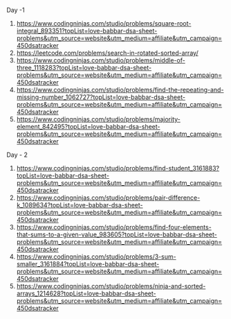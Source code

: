 Day -1
1. https://www.codingninjas.com/studio/problems/square-root-integral_893351?topList=love-babbar-dsa-sheet-problems&utm_source=website&utm_medium=affiliate&utm_campaign=450dsatracker
2. https://leetcode.com/problems/search-in-rotated-sorted-array/
3. https://www.codingninjas.com/studio/problems/middle-of-three_1118283?topList=love-babbar-dsa-sheet-problems&utm_source=website&utm_medium=affiliate&utm_campaign=450dsatracker
4. https://www.codingninjas.com/studio/problems/find-the-repeating-and-missing-number_1062727?topList=love-babbar-dsa-sheet-problems&utm_source=website&utm_medium=affiliate&utm_campaign=450dsatracker
5. https://www.codingninjas.com/studio/problems/majority-element_842495?topList=love-babbar-dsa-sheet-problems&utm_source=website&utm_medium=affiliate&utm_campaign=450dsatracker

Day - 2
1. https://www.codingninjas.com/studio/problems/find-student_3161883?topList=love-babbar-dsa-sheet-problems&utm_source=website&utm_medium=affiliate&utm_campaign=450dsatracker
2. https://www.codingninjas.com/studio/problems/pair-difference-k_1089634?topList=love-babbar-dsa-sheet-problems&utm_source=website&utm_medium=affiliate&utm_campaign=450dsatracker
3. https://www.codingninjas.com/studio/problems/find-four-elements-that-sums-to-a-given-value_983605?topList=love-babbar-dsa-sheet-problems&utm_source=website&utm_medium=affiliate&utm_campaign=450dsatracker
4. https://www.codingninjas.com/studio/problems/3-sum-smaller_3161884?topList=love-babbar-dsa-sheet-problems&utm_source=website&utm_medium=affiliate&utm_campaign=450dsatracker
5. https://www.codingninjas.com/studio/problems/ninja-and-sorted-arrays_1214628?topList=love-babbar-dsa-sheet-problems&utm_source=website&utm_medium=affiliate&utm_campaign=450dsatracker
